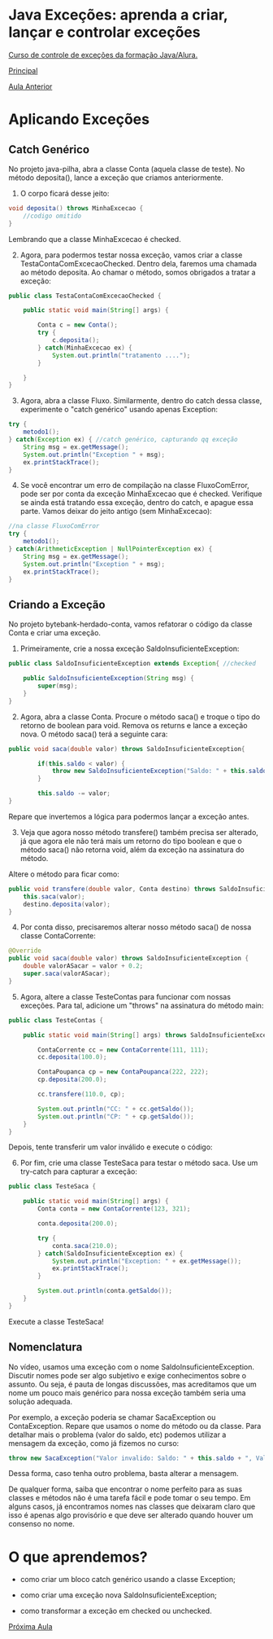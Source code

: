 # Java Exceções: aprenda a criar, lançar e controlar exceções

[Curso de controle de exceções da formação Java/Alura.](https://cursos.alura.com.br/course/java-excecoes)

[Principal](https://github.com/pvreboucas/java-excecoes/tree/main)

[Aula Anterior](https://github.com/pvreboucas/java-excecoes/tree/aula-4)


# Aplicando Exceções

## Catch Genérico

No projeto java-pilha, abra a classe Conta (aquela classe de teste). No método deposita(), lance a exceção que criamos anteriormente.

1) O corpo ficará desse jeito:

```java
void deposita() throws MinhaExcecao {
    //codigo omitido
}
```

Lembrando que a classe MinhaExcecao é checked.

2) Agora, para podermos testar nossa exceção, vamos criar a classe TestaContaComExcecaoChecked. Dentro dela, faremos uma chamada ao método deposita. Ao chamar o método, somos obrigados a tratar a exceção:

```java
public class TestaContaComExcecaoChecked {

    public static void main(String[] args) {

        Conta c = new Conta();
        try {
            c.deposita();
        } catch(MinhaExcecao ex) {
            System.out.println("tratamento ....");
        }

    }
}
```

3) Agora, abra a classe Fluxo. Similarmente, dentro do catch dessa classe, experimente o "catch genérico" usando apenas Exception:

```java
try {
    metodo1();
} catch(Exception ex) { //catch genérico, capturando qq exceção
    String msg = ex.getMessage();
    System.out.println("Exception " + msg);
    ex.printStackTrace();
}
```

4) Se você encontrar um erro de compilação na classe FluxoComError, pode ser por conta da exceção MinhaExcecao que é checked. Verifique se ainda está tratando essa exceção, dentro do catch, e apague essa parte. Vamos deixar do jeito antigo (sem MinhaExcecao):

```java
//na classe FluxoComError
try {
    metodo1();
} catch(ArithmeticException | NullPointerException ex) {
    String msg = ex.getMessage();
    System.out.println("Exception " + msg);
    ex.printStackTrace();
}
```

## Criando a Exceção

No projeto bytebank-herdado-conta, vamos refatorar o código da classe Conta e criar uma exceção.

1) Primeiramente, crie a nossa exceção SaldoInsuficienteException:

```java
public class SaldoInsuficienteException extends Exception{ //checked

    public SaldoInsuficienteException(String msg) {
        super(msg);
    }
}
```

2) Agora, abra a classe Conta. Procure o método saca() e troque o tipo do retorno de boolean para void. Remova os returns e lance a exceção nova. O método saca() terá a seguinte cara:

```java
public void saca(double valor) throws SaldoInsuficienteException{

        if(this.saldo < valor) {
            throw new SaldoInsuficienteException("Saldo: " + this.saldo + ", Valor: " + valor);
        } 

        this.saldo -= valor;       
}
```

Repare que invertemos a lógica para podermos lançar a exceção antes.

3) Veja que agora nosso método transfere() também precisa ser alterado, já que agora ele não terá mais um retorno do tipo boolean e que o método saca() não retorna void, além da exceção na assinatura do método.

Altere o método para ficar como:

```java
public void transfere(double valor, Conta destino) throws SaldoInsuficienteException{
    this.saca(valor);
    destino.deposita(valor);
}
```

4) Por conta disso, precisaremos alterar nosso método saca() de nossa classe ContaCorrente:

```java
@Override
public void saca(double valor) throws SaldoInsuficienteException {
    double valorASacar = valor + 0.2;
    super.saca(valorASacar);
}
```

5) Agora, altere a classe TesteContas para funcionar com nossas exceções. Para tal, adicione um "throws" na assinatura do método main:

```java
public class TesteContas {

    public static void main(String[] args) throws SaldoInsuficienteException{

        ContaCorrente cc = new ContaCorrente(111, 111);
        cc.deposita(100.0);

        ContaPoupanca cp = new ContaPoupanca(222, 222);
        cp.deposita(200.0);

        cc.transfere(110.0, cp);

        System.out.println("CC: " + cc.getSaldo());
        System.out.println("CP: " + cp.getSaldo());
    }
}
```

Depois, tente transferir um valor inválido e execute o código:

6) Por fim, crie uma classe TesteSaca para testar o método saca. Use um try-catch para capturar a exceção:

```java
public class TesteSaca {

    public static void main(String[] args) {
        Conta conta = new ContaCorrente(123, 321);

        conta.deposita(200.0);

        try {
            conta.saca(210.0);
        } catch(SaldoInsuficienteException ex) {
            System.out.println("Exception: " + ex.getMessage());
            ex.printStackTrace();
        }

        System.out.println(conta.getSaldo());
    }
}
```

Execute a classe TesteSaca!


## Nomenclatura

No vídeo, usamos uma exceção com o nome SaldoInsuficienteException. Discutir nomes pode ser algo subjetivo e exige conhecimentos sobre o assunto. Ou seja, é pauta de longas discussões, mas acreditamos que um nome um pouco mais genérico para nossa exceção também seria uma solução adequada.

Por exemplo, a exceção poderia se chamar SacaException ou ContaException. Repare que usamos o nome do método ou da classe. Para detalhar mais o problema (valor do saldo, etc) podemos utilizar a mensagem da exceção, como já fizemos no curso:

```java
throw new SacaException("Valor invalido: Saldo: " + this.saldo + ", Valor: " + valor);
```

Dessa forma, caso tenha outro problema, basta alterar a mensagem.

De qualquer forma, saiba que encontrar o nome perfeito para as suas classes e métodos não é uma tarefa fácil e pode tomar o seu tempo. Em alguns casos, já encontramos nomes nas classes que deixaram claro que isso é apenas algo provisório e que deve ser alterado quando houver um consenso no nome.


# O que aprendemos?

* como criar um bloco catch genérico usando a classe Exception;

* como criar uma exceção nova SaldoInsuficienteException;

* como transformar a exceção em checked ou unchecked.

[Próxima Aula](https://github.com/pvreboucas/java-excecoes/tree/aula-6)
